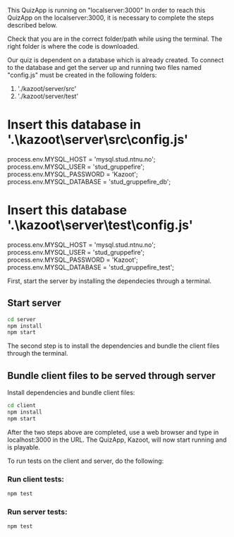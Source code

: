 
This QuizApp is running on "localserver:3000"
In order to reach this QuizApp on the localserver:3000, it is necessary to complete the steps described below.

Check that you are in the correct folder/path while using the terminal. The right folder is where the code is downloaded. 

Our quiz is dependent on a database which is already created. To connect to the database and get the server up and running two files named "config.js" must be created in the following folders:

1) './kazoot/server/src'
2) './kazoot/server/test'

# Insert this database in '.\kazoot\server\src\config.js'

process.env.MYSQL_HOST = 'mysql.stud.ntnu.no';
process.env.MYSQL_USER = 'stud_gruppefire';
process.env.MYSQL_PASSWORD = 'Kazoot';
process.env.MYSQL_DATABASE = 'stud_gruppefire_db'; 

# Insert this database  '.\kazoot\server\test\config.js'

process.env.MYSQL_HOST = 'mysql.stud.ntnu.no';
process.env.MYSQL_USER = 'stud_gruppefire';
process.env.MYSQL_PASSWORD = 'Kazoot';
process.env.MYSQL_DATABASE = 'stud_gruppefire_test';


First, start the server by installing the dependecies through a terminal. 

## Start server

```sh
cd server
npm install
npm start
```

The second step is to install the dependencies and bundle the client files through the terminal.

## Bundle client files to be served through server

Install dependencies and bundle client files:

```sh
cd client
npm install
npm start
```

After the two steps above are completed, use a web browser and type in localhost:3000 in the URL. 
The QuizApp, Kazoot, will now start running and is playable.


To run tests on the client and server, do the following: 

### Run client tests:

```sh
npm test
```

### Run server tests:

```sh
npm test
```



